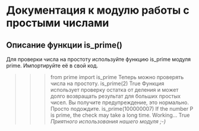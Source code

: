 Документация к модулю работы с простыми числами
===
Описание функции is_prime()
---
Для проверки числа на простоту используйте функцию is_prime
модуля prime.
Импортируйте её в свой код.
>>> from prime import is_prime
Теперь можно проверять числа на простоту.
>>> is_prime(2)
True
Функция использует проверку остатка от деления и может долго
возвращать результат для больших простых чисел.
Вы получите предупреждение, это нормально. Просто подождите.
>>> is_prime(100000007)
If the number P is prime, the check may take a long time.
Working...
True
*Приятного использования нашего модуля ;-)*

